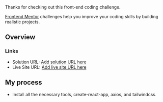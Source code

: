 Thanks for checking out this front-end coding challenge.

[Frontend Mentor](https://www.frontendmentor.io) challenges help you improve your coding skills by building realistic projects.

## Overview


### Links

- Solution URL: [Add solution URL here](https://your-solution-url.com)
- Live Site URL: [Add live site URL here](https://your-live-site-url.com)

## My process

- Install all the necessary tools, create-react-app, axios, and tailwindcss.